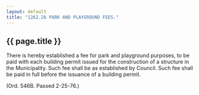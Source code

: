 ```yaml
---
layout: default 
title: "1262.26 PARK AND PLAYGROUND FEES."
---
```


{{ page.title }}
----------------

There is hereby established a fee for park and playground purposes, to
be paid with each building permit issued for the construction of a
structure in the Municipality. Such fee shall be as established by
Council. Such fee shall be paid in full before the issuance of a
building permit.

(Ord. 546B. Passed 2-25-76.)
